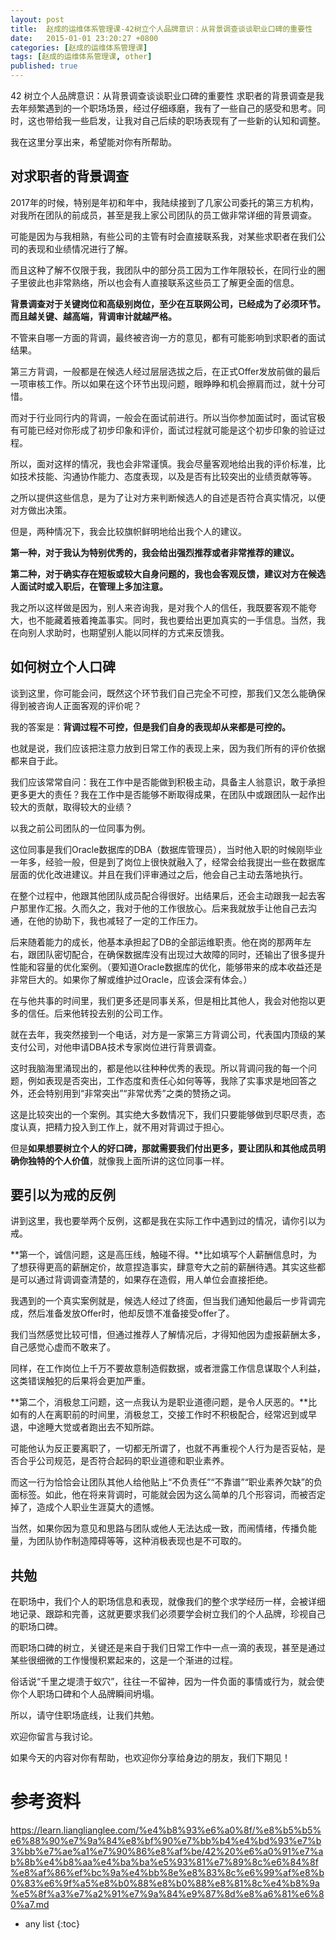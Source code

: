 ```yaml
---
layout: post
title:  赵成的运维体系管理课-42树立个人品牌意识：从背景调查谈谈职业口碑的重要性
date:   2015-01-01 23:20:27 +0800
categories: [赵成的运维体系管理课]
tags: [赵成的运维体系管理课, other]
published: true
---
```




42 树立个人品牌意识：从背景调查谈谈职业口碑的重要性
求职者的背景调查是我去年频繁遇到的一个职场场景，经过仔细琢磨，我有了一些自己的感受和思考。同时，这也带给我一些启发，让我对自己后续的职场表现有了一些新的认知和调整。

我在这里分享出来，希望能对你有所帮助。

## 对求职者的背景调查

2017年的时候，特别是年初和年中，我陆续接到了几家公司委托的第三方机构，对我所在团队的前成员，甚至是我上家公司团队的员工做非常详细的背景调查。

可能是因为与我相熟，有些公司的主管有时会直接联系我，对某些求职者在我们公司的表现和业绩情况进行了解。

而且这种了解不仅限于我，我团队中的部分员工因为工作年限较长，在同行业的圈子里彼此也非常熟络，所以也会有人直接联系这些员工了解更全面的信息。

**背景调查对于关键岗位和高级别岗位，至少在互联网公司，已经成为了必须环节。而且越关键、越高端，背调审计就越严格。**

不管来自哪一方面的背调，最终被咨询一方的意见，都有可能影响到求职者的面试结果。

第三方背调，一般都是在候选人经过层层选拔之后，在正式Offer发放前做的最后一项审核工作。所以如果在这个环节出现问题，眼睁睁和机会擦肩而过，就十分可惜。

而对于行业同行内的背调，一般会在面试前进行。所以当你参加面试时，面试官极有可能已经对你形成了初步印象和评价，面试过程就可能是这个初步印象的验证过程。

所以，面对这样的情况，我也会非常谨慎。我会尽量客观地给出我的评价标准，比如技术技能、沟通协作能力、态度表现，以及是否有比较突出的业绩贡献等等。

之所以提供这些信息，是为了让对方来判断候选人的自述是否符合真实情况，以便对方做出决策。

但是，两种情况下，我会比较旗帜鲜明地给出我个人的建议。

**第一种，对于我认为特别优秀的，我会给出强烈推荐或者非常推荐的建议。**

**第二种，对于确实存在短板或较大自身问题的，我也会客观反馈，建议对方在候选人面试时或入职后，在管理上多加注意。**

我之所以这样做是因为，别人来咨询我，是对我个人的信任，我既要客观不能夸大，也不能藏着掖着掩盖事实。同时，我也要给出更加真实的一手信息。当然，我在向别人求助时，也期望别人能以同样的方式来反馈我。

## 如何树立个人口碑

谈到这里，你可能会问，既然这个环节我们自己完全不可控，那我们又怎么能确保得到被咨询人正面客观的评价呢？

我的答案是：**背调过程不可控，但是我们自身的表现却从来都是可控的。**

也就是说，我们应该把注意力放到日常工作的表现上来，因为我们所有的评价依据都来自于此。

我们应该常常自问：我在工作中是否能做到积极主动，具备主人翁意识，敢于承担更多更大的责任？我在工作中是否能够不断取得成果，在团队中或跟团队一起作出较大的贡献，取得较大的业绩？

以我之前公司团队的一位同事为例。

这位同事是我们Oracle数据库的DBA（数据库管理员），当时他入职的时候刚毕业一年多，经验一般，但是到了岗位上很快就融入了，经常会给我提出一些在数据库层面的优化改进建议。并且在我们评审通过之后，他会自己主动去落地执行。

在整个过程中，他跟其他团队成员配合得很好。出结果后，还会主动跟我一起去客户那里作汇报。久而久之，我对于他的工作很放心。后来我就放手让他自己去沟通，在他的协助下，我也减轻了一定的工作压力。

后来随着能力的成长，他基本承担起了DB的全部运维职责。他在岗的那两年左右，跟团队密切配合，在确保数据库没有出现过大故障的同时，还输出了很多提升性能和容量的优化案例。（要知道Oracle数据库的优化，能够带来的成本收益还是非常巨大的。如果你了解或维护过Oracle，应该会深有体会。）

在与他共事的时间里，我们更多还是同事关系，但是相比其他人，我会对他抱以更多的信任。后来他转投去别的公司工作。

就在去年，我突然接到一个电话，对方是一家第三方背调公司，代表国内顶级的某支付公司，对他申请DBA技术专家岗位进行背景调查。

这时我脑海里涌现出的，都是他以往种种优秀的表现。所以背调问我的每一个问题，例如表现是否突出，工作态度和责任心如何等等，我除了实事求是地回答之外，还会特别用到“非常突出”“非常优秀”之类的赞扬之词。

这是比较突出的一个案例。其实绝大多数情况下，我们只要能够做到尽职尽责，态度认真，把精力投入到工作上，就不用对背调过于担心。

但是**如果想要树立个人的好口碑，那就需要我们付出更多，要让团队和其他成员明确你独特的个人价值**，就像我上面所讲的这位同事一样。

## 要引以为戒的反例

讲到这里，我也要举两个反例，这都是我在实际工作中遇到过的情况，请你引以为戒。

**第一个，诚信问题，这是高压线，触碰不得。**比如填写个人薪酬信息时，为了想获得更高的薪酬定价，故意捏造事实，肆意夸大之前的薪酬待遇。其实这些都是可以通过背调调查清楚的，如果存在造假，用人单位会直接拒绝。

我遇到的一个真实案例就是，候选人经过了终面，但当我们通知他最后一步背调完成，然后准备发放Offer时，他却反馈不准备接受offer了。

我们当然感觉比较可惜，但通过推荐人了解情况后，才得知他因为虚报薪酬太多，自己感觉心虚而不敢来了。

同样，在工作岗位上千万不要故意制造假数据，或者泄露工作信息谋取个人利益，这类错误触犯的后果将会更加严重。

**第二个，消极怠工问题，这一点我认为是职业道德问题，是令人厌恶的。**比如有的人在离职前的时间里，消极怠工，交接工作时不积极配合，经常迟到或早退，中途睡大觉或者跑出去不知所踪。

可能他认为反正要离职了，一切都无所谓了，也就不再重视个人行为是否妥帖，是否合乎公司规范，是否符合起码的职业道德和职业素养。

而这一行为恰恰会让团队其他人给他贴上“不负责任”“不靠谱”“职业素养欠缺”的负面标签。如此，他在将来背调时，可能就会因为这么简单的几个形容词，而被否定掉了，造成个人职业生涯莫大的遗憾。

当然，如果你因为意见和思路与团队或他人无法达成一致，而闹情绪，传播负能量，为团队协作制造障碍等等，这种消极表现也是不可取的。

## 共勉

在职场中，我们个人的职场信息和表现，就像我们的整个求学经历一样，会被详细地记录、跟踪和完善，这就更要求我们必须要学会树立我们的个人品牌，珍视自己的职场口碑。

而职场口碑的树立，关键还是来自于我们日常工作中一点一滴的表现，甚至是通过某些很细微的工作慢慢积累起来的，这是一个渐进的过程。

俗话说“千里之堤溃于蚁穴”，往往一不留神，因为一件负面的事情或行为，就会使你个人职场口碑和个人品牌瞬间坍塌。

所以，请守住职场底线，让我们共勉。

欢迎你留言与我讨论。

如果今天的内容对你有帮助，也欢迎你分享给身边的朋友，我们下期见！




# 参考资料

https://learn.lianglianglee.com/%e4%b8%93%e6%a0%8f/%e8%b5%b5%e6%88%90%e7%9a%84%e8%bf%90%e7%bb%b4%e4%bd%93%e7%b3%bb%e7%ae%a1%e7%90%86%e8%af%be/42%20%e6%a0%91%e7%ab%8b%e4%b8%aa%e4%ba%ba%e5%93%81%e7%89%8c%e6%84%8f%e8%af%86%ef%bc%9a%e4%bb%8e%e8%83%8c%e6%99%af%e8%b0%83%e6%9f%a5%e8%b0%88%e8%b0%88%e8%81%8c%e4%b8%9a%e5%8f%a3%e7%a2%91%e7%9a%84%e9%87%8d%e8%a6%81%e6%80%a7.md

* any list
{:toc}
